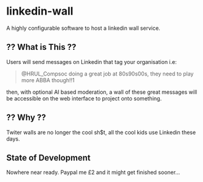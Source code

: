 # linkedin-wall
A highly configurable software to host a linkedin wall service.

## ?? What is This ??
Users will send messages on Linkedin that tag your organisation i.e:

> @HRUL\_Compsoc doing a great job at 80s90s00s, they need to play more ABBA though!!1

then, with optional AI based moderation, a wall of these great messages will be accessible
on the web interface to project onto something.

## ?? Why ??
Twiter walls are no longer the cool sh$t, all the cool kids use Linkedin these days.

## State of Development
Nowhere near ready. Paypal me £2 and it might get finished sooner...

